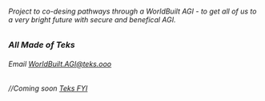 ###### Project to co-desing pathways through a WorldBuilt AGI - to get all of us to a very bright future with secure and benefical AGI.
### ***All Made of Teks***
###### Email WorldBuilt.AGI@teks.ooo
###### //Coming soon [Teks FYI](https://www.teks.fyi) 
